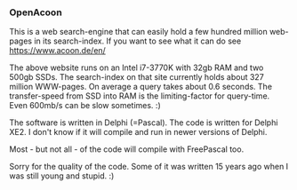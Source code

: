 ### OpenAcoon

This is a web search-engine that can easily hold a few hundred million web-pages
in its search-index. If you want to see what it can do see
https://www.acoon.de/en/

The above website runs on an Intel i7-3770K with 32gb RAM and two 500gb SSDs.
The search-index on that site currently holds about 327 million WWW-pages.
On average a query takes about 0.6 seconds. The transfer-speed from SSD into
RAM is the limiting-factor for query-time. Even 600mb/s can be slow sometimes. :)

The software is written in Delphi (=Pascal). The code is written for Delphi XE2.
I don't know if it will compile and run in newer versions of Delphi.

Most - but not all - of the code will compile with FreePascal too.

Sorry for the quality of the code. Some of it was written 15 years ago when I was
still young and stupid. :)
